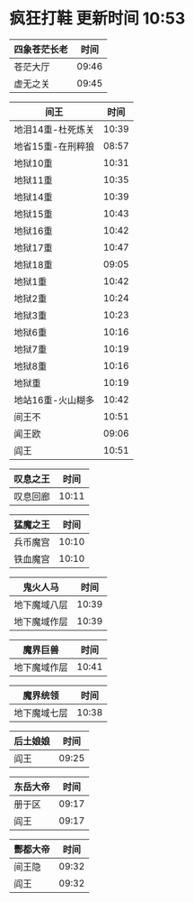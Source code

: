 # 疯狂打鞋 更新时间 10:53

| 四象苍茫长老   | 时间    |
|--------|-------|
| 苍茫大厅 | 09:46 |
| 虚无之关 | 09:45 |

| 间王   | 时间    |
|--------|-------|
| 地泪14重-杜死炼关 | 10:39 |
| 地省15重-在刑粹狼 | 08:57 |
| 地狱10重 | 10:31 |
| 地狱11重 | 10:35 |
| 地狱14重 | 10:39 |
| 地狱15重 | 10:43 |
| 地狱16重 | 10:42 |
| 地狱17重 | 10:47 |
| 地狱18重 | 09:05 |
| 地狱1重 | 10:42 |
| 地狱2重 | 10:24 |
| 地狱3重 | 10:23 |
| 地狱6重 | 10:16 |
| 地狱7重 | 10:19 |
| 地狱8重 | 10:16 |
| 地狱重 | 10:19 |
| 地站16重-火山糊多 | 10:42 |
| 间王不 | 10:51 |
| 闻王欧 | 09:06 |
| 阎王 | 10:51 |

| 叹息之王   | 时间    |
|--------|-------|
| 叹息回廊 | 10:11 |

| 猛魔之王   | 时间    |
|--------|-------|
| 兵币魔宫 | 10:10 |
| 铁血魔宫 | 10:10 |

| 鬼火人马   | 时间    |
|--------|-------|
| 地下魔域八层 | 10:39 |
| 地下魔域作层 | 10:39 |

| 魔界巨兽   | 时间    |
|--------|-------|
| 地下魔域作层 | 10:41 |

| 魔界统领   | 时间    |
|--------|-------|
| 地下魔域七层 | 10:38 |

| 后土娘娘   | 时间    |
|--------|-------|
| 阎王 | 09:25 |

| 东岳大帝   | 时间    |
|--------|-------|
| 册于区 | 09:17 |
| 阎王 | 09:17 |

| 酆都大帝   | 时间    |
|--------|-------|
| 间王隐 | 09:32 |
| 阎王 | 09:32 |